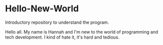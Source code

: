 # Hello-New-World
Introductory repository to understand the program.

Hello all. My name is Hannah and I'm new to the world of programming and tech development. I kind of hate it, it's hard and tedious. 
